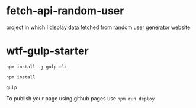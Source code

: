 # fetch-api-random-user

project in which I display data fetched from random user generator website

# wtf-gulp-starter

`npm install -g gulp-cli`

`npm install`

`gulp`

To publish your page using github pages use `npm run deploy`
